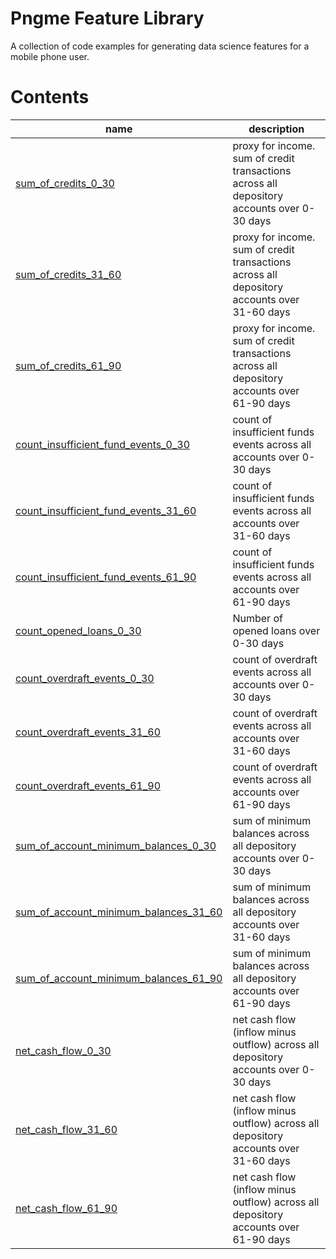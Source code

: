 
# Pngme Feature Library
A collection of code examples for generating data science features for a mobile phone user.

# Contents

| name                                                                                                            | description                                                                                 |
|-----------------------------------------------------------------------------------------------------------------|---------------------------------------------------------------------------------------------|
| [sum_of_credits_0_30](lib/sum_of_credits/sum_of_credits.py)                                                     | proxy for income. sum of credit transactions across all depository accounts over 0-30 days  |
| [sum_of_credits_31_60](lib/sum_of_credits/sum_of_credits.py)                                                    | proxy for income. sum of credit transactions across all depository accounts over 31-60 days |
| [sum_of_credits_61_90](lib/sum_of_credits/sum_of_credits.py)                                                    | proxy for income. sum of credit transactions across all depository accounts over 61-90 days |
| [count_insufficient_fund_events_0_30](lib/count_insufficient_fund_events/count_insufficient_fund_events.py) | count of insufficient funds events across all accounts over 0-30 days |
| [count_insufficient_fund_events_31_60](lib/count_insufficient_fund_events/count_insufficient_fund_events.py) | count of insufficient funds events across all accounts over 31-60 days |
| [count_insufficient_fund_events_61_90](lib/count_insufficient_fund_events/count_insufficient_fund_events.py) | count of insufficient funds events across all accounts over 61-90 days |
| [count_opened_loans_0_30](lib/count_opened_loans/count_opened_loans.py)                                         | Number of opened loans over 0-30 days                                                       |
| [count_overdraft_events_0_30](lib/count_overdraft_events/count_overdraft_events.py) | count of overdraft events across all accounts over 0-30 days |
| [count_overdraft_events_31_60](lib/count_overdraft_events/count_overdraft_events.py) | count of overdraft events across all accounts over 31-60 days |
| [count_overdraft_events_61_90](lib/count_overdraft_events/count_overdraft_events.py) | count of overdraft events across all accounts over 61-90 days |
| [sum_of_account_minimum_balances_0_30](lib/sum_of_account_minimum_balances/sum_of_account_minimum_balances.py)  | sum of  minimum balances across all depository accounts over 0-30 days                      |
| [sum_of_account_minimum_balances_31_60](lib/sum_of_account_minimum_balances/sum_of_account_minimum_balances.py) | sum of minimum balances across all depository accounts over 31-60 days                      |
| [sum_of_account_minimum_balances_61_90](lib/sum_of_account_minimum_balances/sum_of_account_minimum_balances.py) | sum of minimum balances across all depository accounts over 61-90 days                      |
| [net_cash_flow_0_30](lib/net_cash_flow/get_net_cash_flow.py)                                                    | net cash flow (inflow minus outflow) across all depository accounts over 0-30 days          |
| [net_cash_flow_31_60](lib/net_cash_flow/get_net_cash_flow.py)                                                   | net cash flow (inflow minus outflow) across all depository accounts over 31-60 days         |
| [net_cash_flow_61_90](lib/net_cash_flow/get_net_cash_flow.py)                                                   | net cash flow (inflow minus outflow) across all depository accounts over 61-90 days         |
